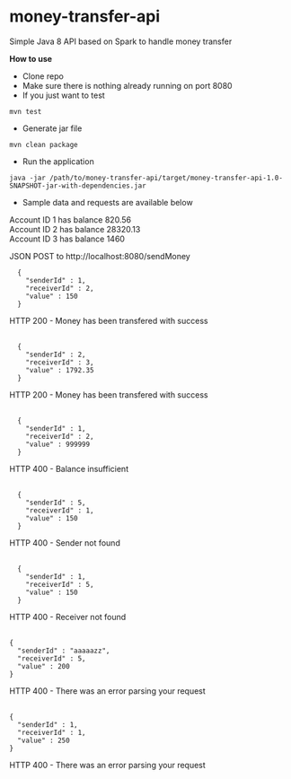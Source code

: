 # money-transfer-api
Simple Java 8 API based on Spark to handle money transfer

<b>How to use</b>

- Clone repo
- Make sure there is nothing already running on port 8080
- If you just want to test
```
mvn test
```
- Generate jar file
```
mvn clean package
```
- Run the application
```
java -jar /path/to/money-transfer-api/target/money-transfer-api-1.0-SNAPSHOT-jar-with-dependencies.jar
```
- Sample data and requests are available below

 Account ID 1 has balance 820.56<br>
 Account ID 2 has balance 28320.13<br>
 Account ID 3 has balance 1460

JSON POST to http://localhost:8080/sendMoney

```
  {
    "senderId" : 1,
    "receiverId" : 2,
    "value" : 150
  }
```
HTTP 200 - Money has been transfered with success
<br><br>
```
  {
    "senderId" : 2,
    "receiverId" : 3,
    "value" : 1792.35
  }
```
HTTP 200 - Money has been transfered with success
<br><br>
```
  {
    "senderId" : 1,
    "receiverId" : 2,
    "value" : 999999
  }
```
HTTP 400 - Balance insufficient
<br><br>
```
  {
    "senderId" : 5,
    "receiverId" : 1,
    "value" : 150
  }
```
HTTP 400 - Sender not found
<br><br>
```
  {
    "senderId" : 1,
    "receiverId" : 5,
    "value" : 150
  }
```
HTTP 400 - Receiver not found
<br><br>
```
{ 
  "senderId" : "aaaaazz", 
  "receiverId" : 5,
  "value" : 200
}
```
HTTP 400 - There was an error parsing your request
<br><br>
```
{ 
  "senderId" : 1, 
  "receiverId" : 1,
  "value" : 250
}
```
HTTP 400 - There was an error parsing your request
